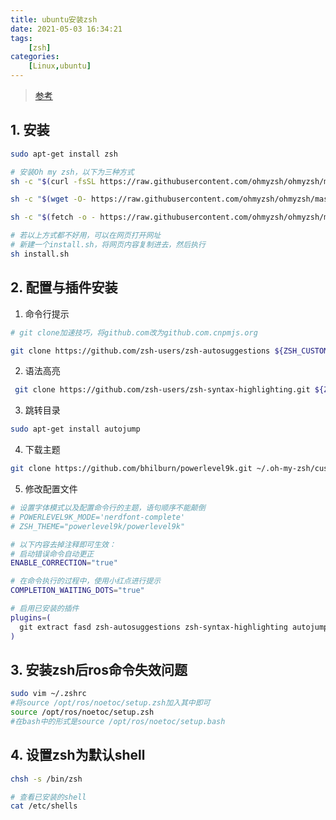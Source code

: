 ```yaml
---
title: ubuntu安装zsh
date: 2021-05-03 16:34:21
tags: 
    [zsh] 
categories: 
    [Linux,ubuntu]
---
```


> [参考](https://github.com/ohmyzsh/ohmyzsh)

## 1. 安装

```bash
sudo apt-get install zsh

# 安装Oh my zsh，以下为三种方式
sh -c "$(curl -fsSL https://raw.githubusercontent.com/ohmyzsh/ohmyzsh/master/tools/install.sh)"

sh -c "$(wget -O- https://raw.githubusercontent.com/ohmyzsh/ohmyzsh/master/tools/install.sh)"

sh -c "$(fetch -o - https://raw.githubusercontent.com/ohmyzsh/ohmyzsh/master/tools/install.sh)"

# 若以上方式都不好用，可以在网页打开网址
# 新建一个install.sh，将网页内容复制进去，然后执行
sh install.sh
```
## 2. 配置与插件安装
1. 命令行提示

```bash
# git clone加速技巧，将github.com改为github.com.cnpmjs.org

git clone https://github.com/zsh-users/zsh-autosuggestions ${ZSH_CUSTOM:-~/.oh-my-zsh/custom}/plugins/zsh-autosuggestions
```
2. 语法高亮

```bash
 git clone https://github.com/zsh-users/zsh-syntax-highlighting.git ${ZSH_CUSTOM:-~/.oh-my-zsh/custom}/plugins/zsh-syntax-highlighting
```

3. 跳转目录

```bash
sudo apt-get install autojump
```
4. 下载主题
```BASH
git clone https://github.com/bhilburn/powerlevel9k.git ~/.oh-my-zsh/custom/themes/powerlevel9k
```



5. 修改配置文件

```bash
# 设置字体模式以及配置命令行的主题，语句顺序不能颠倒
# POWERLEVEL9K_MODE='nerdfont-complete'
# ZSH_THEME="powerlevel9k/powerlevel9k"

# 以下内容去掉注释即可生效：
# 启动错误命令自动更正
ENABLE_CORRECTION="true"

# 在命令执行的过程中，使用小红点进行提示
COMPLETION_WAITING_DOTS="true"

# 启用已安装的插件
plugins=(
  git extract fasd zsh-autosuggestions zsh-syntax-highlighting autojump
)
```

## 3. 安装zsh后ros命令失效问题

```bash
sudo vim ~/.zshrc
#将source /opt/ros/noetoc/setup.zsh加入其中即可
source /opt/ros/noetoc/setup.zsh
#在bash中的形式是source /opt/ros/noetoc/setup.bash
```

## 4. 设置zsh为默认shell

```bash
chsh -s /bin/zsh

# 查看已安装的shell
cat /etc/shells
```
